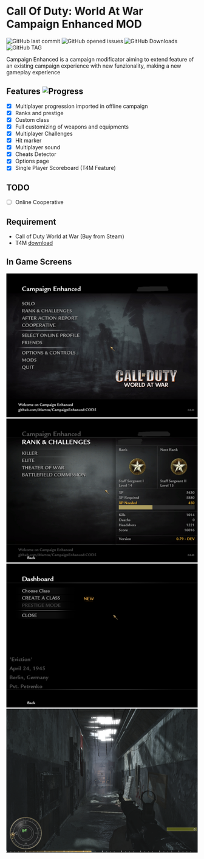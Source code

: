 # Call Of Duty: World At War Campaign Enhanced MOD

![GitHub last commit](https://img.shields.io/github/last-commit/Martos/CampaignEnhanced-COD5?style=for-the-badge)
![GitHub opened issues](https://img.shields.io/github/issues/Martos/CampaignEnhanced-COD5?style=for-the-badge)
![GitHub Downloads](https://img.shields.io/github/downloads/Martos/CampaignEnhanced-COD5/total?color=blue&style=for-the-badge)
![GitHub TAG](https://img.shields.io/github/v/tag/Martos/CampaignEnhanced-COD5?color=yellow&style=for-the-badge)

Campaign Enhanced is a campaign modificator aiming to extend feature of an existing campaign experience with new funzionality, making a new gameplay experience

## Features ![Progress](https://progress-bar.dev/86)

- [x] Multiplayer progression imported in offline campaign
- [x] Ranks and prestige
- [x] Custom class
- [x] Full customizing of weapons and equipments
- [x] Multiplayer Challenges
- [x] Hit marker
- [x] Multiplayer sound
- [x] Cheats Detector
- [x] Options page
- [x] Single Player Scoreboard (T4M Feature)

## TODO

- [ ] Online Cooperative

## Requirement

- Call of Duty World at War (Buy from Steam)
- T4M [download](https://github.com/iAmThatMichael/T4M)

## In Game Screens

![Alt text](/screens/1.png?raw=true "Main Menu")
![Alt text](/screens/2.png?raw=true "Barracks Menu")
![Alt text](/screens/3.png?raw=true "Custom Class Menu")
![Alt text](/screens/4.png?raw=true "In Game")
